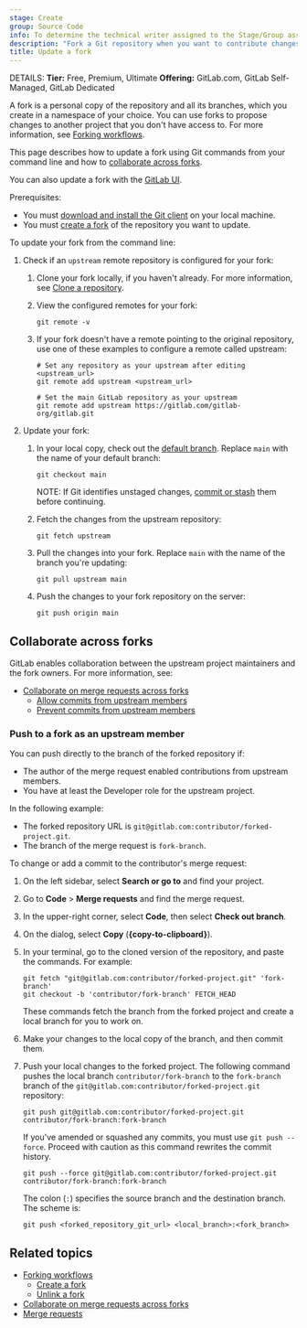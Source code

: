 ```yaml
---
stage: Create
group: Source Code
info: To determine the technical writer assigned to the Stage/Group associated with this page, see https://handbook.gitlab.com/handbook/product/ux/technical-writing/#assignments
description: "Fork a Git repository when you want to contribute changes back to an upstream repository you don't have permission to contribute to directly."
title: Update a fork
---
```


DETAILS:
**Tier:** Free, Premium, Ultimate
**Offering:** GitLab.com, GitLab Self-Managed, GitLab Dedicated

A fork is a personal copy of the repository and all its branches, which you create
in a namespace of your choice. You can use forks to propose changes to another project
that you don't have access to. For more information,
see [Forking workflows](../../user/project/repository/forking_workflow.md).

This page describes how to update a fork using Git commands from your command line and
how to [collaborate across forks](#collaborate-across-forks).

You can also update a fork with the [GitLab UI](../../user/project/repository/forking_workflow.md#from-the-ui).

Prerequisites:

- You must [download and install the Git client](how_to_install_git/index.md) on your local machine.
- You must [create a fork](../../user/project/repository/forking_workflow.md#create-a-fork) of the
  repository you want to update.

To update your fork from the command line:

1. Check if an `upstream` remote repository is configured for your fork:

   1. Clone your fork locally, if you haven't already. For more information, see [Clone a repository](clone.md).
   1. View the configured remotes for your fork:

      ```shell
      git remote -v
      ```

   1. If your fork doesn't have a remote pointing to the original repository, use one of these examples
      to configure a remote called upstream:

       ```shell
       # Set any repository as your upstream after editing <upstream_url>
       git remote add upstream <upstream_url>

       # Set the main GitLab repository as your upstream
       git remote add upstream https://gitlab.com/gitlab-org/gitlab.git
       ```

1. Update your fork:

   1. In your local copy, check out the [default branch](../../user/project/repository/branches/default.md).
      Replace `main` with the name of your default branch:

      ```shell
      git checkout main
      ```

      NOTE:
      If Git identifies unstaged changes, [commit or stash](commit.md) them before continuing.

   1. Fetch the changes from the upstream repository:

      ```shell
      git fetch upstream
      ```

   1. Pull the changes into your fork. Replace `main` with the name of the branch you're updating:

      ```shell
      git pull upstream main
      ```

   1. Push the changes to your fork repository on the server:

      ```shell
      git push origin main
      ```

## Collaborate across forks

GitLab enables collaboration between the upstream project maintainers and the fork owners.
For more information, see:

- [Collaborate on merge requests across forks](../../user/project/merge_requests/allow_collaboration.md)
  - [Allow commits from upstream members](../../user/project/merge_requests/allow_collaboration.md#allow-commits-from-upstream-members)
  - [Prevent commits from upstream members](../../user/project/merge_requests/allow_collaboration.md#prevent-commits-from-upstream-members)

### Push to a fork as an upstream member

You can push directly to the branch of the forked repository if:

- The author of the merge request enabled contributions from upstream members.
- You have at least the Developer role for the upstream project.

In the following example:

- The forked repository URL is `git@gitlab.com:contributor/forked-project.git`.
- The branch of the merge request is `fork-branch`.

To change or add a commit to the contributor's merge request:

1. On the left sidebar, select **Search or go to** and find your project.
1. Go to **Code** > **Merge requests** and find the merge request.
1. In the upper-right corner, select **Code**, then select **Check out branch**.
1. On the dialog, select **Copy** (**{copy-to-clipboard}**).
1. In your terminal, go to the cloned version of the repository, and paste the commands. For example:

   ```shell
   git fetch "git@gitlab.com:contributor/forked-project.git" 'fork-branch'
   git checkout -b 'contributor/fork-branch' FETCH_HEAD
   ```

   These commands fetch the branch from the forked project and create a local branch for you to work on.

1. Make your changes to the local copy of the branch, and then commit them.
1. Push your local changes to the forked project. The following command pushes the
   local branch `contributor/fork-branch` to the `fork-branch` branch of
   the `git@gitlab.com:contributor/forked-project.git` repository:

   ```shell
   git push git@gitlab.com:contributor/forked-project.git contributor/fork-branch:fork-branch
   ```

   If you've amended or squashed any commits, you must use `git push --force`. Proceed with caution as this command rewrites the commit history.

   ```shell
   git push --force git@gitlab.com:contributor/forked-project.git contributor/fork-branch:fork-branch
   ```

   The colon (`:`) specifies the source branch and the destination branch. The scheme is:

   ```shell
   git push <forked_repository_git_url> <local_branch>:<fork_branch>
   ```

## Related topics

- [Forking workflows](../../user/project/repository/forking_workflow.md)
  - [Create a fork](../../user/project/repository/forking_workflow.md#create-a-fork)
  - [Unlink a fork](../../user/project/repository/forking_workflow.md#unlink-a-fork)
- [Collaborate on merge requests across forks](../../user/project/merge_requests/allow_collaboration.md)
- [Merge requests](../../user/project/merge_requests/index.md)
